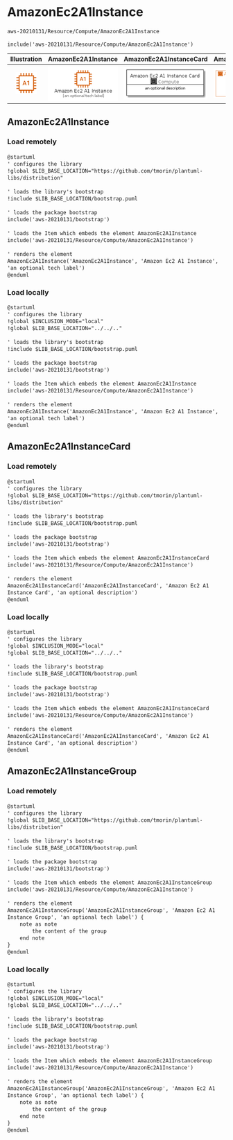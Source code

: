 # AmazonEc2A1Instance


```text
aws-20210131/Resource/Compute/AmazonEc2A1Instance
```

```text
include('aws-20210131/Resource/Compute/AmazonEc2A1Instance')
```



| Illustration | AmazonEc2A1Instance | AmazonEc2A1InstanceCard | AmazonEc2A1InstanceGroup |
| :---: | :---: | :---: | :---: |
| ![illustration for Illustration](../../../aws-20210131/Resource/Compute/AmazonEc2A1Instance.png) | ![illustration for AmazonEc2A1Instance](../../../aws-20210131/Resource/Compute/AmazonEc2A1Instance.Local.png) | ![illustration for AmazonEc2A1InstanceCard](../../../aws-20210131/Resource/Compute/AmazonEc2A1InstanceCard.Local.png) | ![illustration for AmazonEc2A1InstanceGroup](../../../aws-20210131/Resource/Compute/AmazonEc2A1InstanceGroup.Local.png) |




## AmazonEc2A1Instance

### Load remotely
```plantuml
@startuml
' configures the library
!global $LIB_BASE_LOCATION="https://github.com/tmorin/plantuml-libs/distribution"

' loads the library's bootstrap
!include $LIB_BASE_LOCATION/bootstrap.puml

' loads the package bootstrap
include('aws-20210131/bootstrap')

' loads the Item which embeds the element AmazonEc2A1Instance
include('aws-20210131/Resource/Compute/AmazonEc2A1Instance')

' renders the element
AmazonEc2A1Instance('AmazonEc2A1Instance', 'Amazon Ec2 A1 Instance', 'an optional tech label')
@enduml
```

### Load locally
```plantuml
@startuml
' configures the library
!global $INCLUSION_MODE="local"
!global $LIB_BASE_LOCATION="../../.."

' loads the library's bootstrap
!include $LIB_BASE_LOCATION/bootstrap.puml

' loads the package bootstrap
include('aws-20210131/bootstrap')

' loads the Item which embeds the element AmazonEc2A1Instance
include('aws-20210131/Resource/Compute/AmazonEc2A1Instance')

' renders the element
AmazonEc2A1Instance('AmazonEc2A1Instance', 'Amazon Ec2 A1 Instance', 'an optional tech label')
@enduml
```

## AmazonEc2A1InstanceCard

### Load remotely
```plantuml
@startuml
' configures the library
!global $LIB_BASE_LOCATION="https://github.com/tmorin/plantuml-libs/distribution"

' loads the library's bootstrap
!include $LIB_BASE_LOCATION/bootstrap.puml

' loads the package bootstrap
include('aws-20210131/bootstrap')

' loads the Item which embeds the element AmazonEc2A1InstanceCard
include('aws-20210131/Resource/Compute/AmazonEc2A1Instance')

' renders the element
AmazonEc2A1InstanceCard('AmazonEc2A1InstanceCard', 'Amazon Ec2 A1 Instance Card', 'an optional description')
@enduml
```

### Load locally
```plantuml
@startuml
' configures the library
!global $INCLUSION_MODE="local"
!global $LIB_BASE_LOCATION="../../.."

' loads the library's bootstrap
!include $LIB_BASE_LOCATION/bootstrap.puml

' loads the package bootstrap
include('aws-20210131/bootstrap')

' loads the Item which embeds the element AmazonEc2A1InstanceCard
include('aws-20210131/Resource/Compute/AmazonEc2A1Instance')

' renders the element
AmazonEc2A1InstanceCard('AmazonEc2A1InstanceCard', 'Amazon Ec2 A1 Instance Card', 'an optional description')
@enduml
```

## AmazonEc2A1InstanceGroup

### Load remotely
```plantuml
@startuml
' configures the library
!global $LIB_BASE_LOCATION="https://github.com/tmorin/plantuml-libs/distribution"

' loads the library's bootstrap
!include $LIB_BASE_LOCATION/bootstrap.puml

' loads the package bootstrap
include('aws-20210131/bootstrap')

' loads the Item which embeds the element AmazonEc2A1InstanceGroup
include('aws-20210131/Resource/Compute/AmazonEc2A1Instance')

' renders the element
AmazonEc2A1InstanceGroup('AmazonEc2A1InstanceGroup', 'Amazon Ec2 A1 Instance Group', 'an optional tech label') {
    note as note
        the content of the group
    end note
}
@enduml
```

### Load locally
```plantuml
@startuml
' configures the library
!global $INCLUSION_MODE="local"
!global $LIB_BASE_LOCATION="../../.."

' loads the library's bootstrap
!include $LIB_BASE_LOCATION/bootstrap.puml

' loads the package bootstrap
include('aws-20210131/bootstrap')

' loads the Item which embeds the element AmazonEc2A1InstanceGroup
include('aws-20210131/Resource/Compute/AmazonEc2A1Instance')

' renders the element
AmazonEc2A1InstanceGroup('AmazonEc2A1InstanceGroup', 'Amazon Ec2 A1 Instance Group', 'an optional tech label') {
    note as note
        the content of the group
    end note
}
@enduml
```

